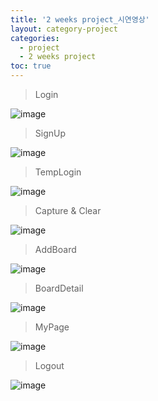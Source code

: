 ```yaml
---
title: '2 weeks project_시연영상'
layout: category-project
categories:
  - project
  - 2 weeks project
toc: true
---
```


> Login

![image](https://user-images.githubusercontent.com/72539723/107925933-6c812280-6fb8-11eb-80bf-9fee727c6636.gif)

> SignUp

![image](https://user-images.githubusercontent.com/72539723/107925939-6db24f80-6fb8-11eb-9624-8406f4be996d.gif)

> TempLogin

![image](https://user-images.githubusercontent.com/72539723/107925945-6e4ae600-6fb8-11eb-9b30-0f5101efe70d.gif)

> Capture & Clear

![image](https://user-images.githubusercontent.com/72539723/107925949-730f9a00-6fb8-11eb-98e3-623c1377db11.gif)

> AddBoard

![image](https://user-images.githubusercontent.com/72539723/107925953-7440c700-6fb8-11eb-8699-a48cac405337.gif)

> BoardDetail

![image](https://user-images.githubusercontent.com/72539723/107925956-760a8a80-6fb8-11eb-8768-12c43147a38a.gif)

> MyPage

![image](https://user-images.githubusercontent.com/72539723/107925961-77d44e00-6fb8-11eb-8bb6-f019a9943fa2.gif)

> Logout

![image](https://user-images.githubusercontent.com/72539723/107925967-799e1180-6fb8-11eb-8056-27ad72c88182.gif)
